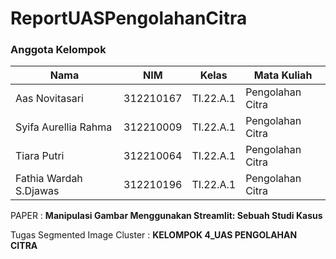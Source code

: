 # ReportUASPengolahanCitra

### Anggota Kelompok <br>

| Nama                      | NIM       | Kelas     | Mata Kuliah          |
| ------------------------- | --------- | --------- | -------------------- |
| Aas Novitasari            | 312210167 | TI.22.A.1 | Pengolahan Citra     |
| Syifa Aurellia Rahma      | 312210009 | TI.22.A.1 | Pengolahan Citra     |
| Tiara Putri               | 312210064 | TI.22.A.1 | Pengolahan Citra     |
| Fathia Wardah S.Djawas    | 312210196 | TI.22.A.1 | Pengolahan Citra     |

PAPER : **Manipulasi Gambar Menggunakan Streamlit: Sebuah Studi Kasus** 

Tugas Segmented Image Cluster :  **KELOMPOK 4_UAS PENGOLAHAN CITRA**
